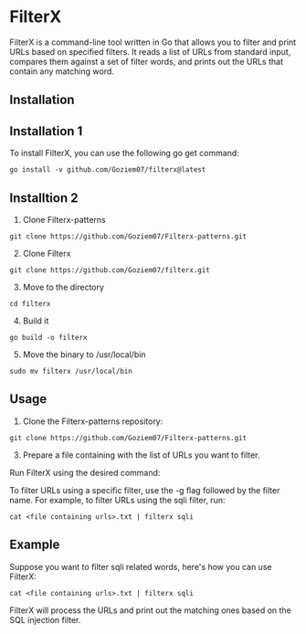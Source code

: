 # FilterX

FilterX is a command-line tool written in Go that allows you to filter and print URLs based on specified filters. It reads a list of URLs from standard input, compares them against a set of filter words, and prints out the URLs that contain any matching word.

## Installation

## Installation 1

To install FilterX, you can use the following go get command:

`go install -v github.com/Goziem07/filterx@latest`

## Installtion 2

1. Clone Filterx-patterns

`git clone https://github.com/Goziem07/Filterx-patterns.git`

2. Clone Filterx

`git clone https://github.com/Goziem07/filterx.git`

3. Move to the directory

`cd filterx`

4. Build it

`go build -o filterx`

5. Move the binary to /usr/local/bin

`sudo mv filterx /usr/local/bin`

## Usage

1. Clone the Filterx-patterns repository:

`git clone https://github.com/Goziem07/Filterx-patterns.git`

3. Prepare a file containing with the list of URLs you want to filter.
  
Run FilterX using the desired command:

To filter URLs using a specific filter, use the -g flag followed by the filter name. For example, to filter URLs using the sqli filter, run:

`cat <file containing urls>.txt | filterx sqli`
  
## Example

Suppose you want to filter sqli related words, here's how you can use FilterX:

`cat <file containing urls>.txt | filterx sqli`

FilterX will process the URLs and print out the matching ones based on the SQL injection filter.
